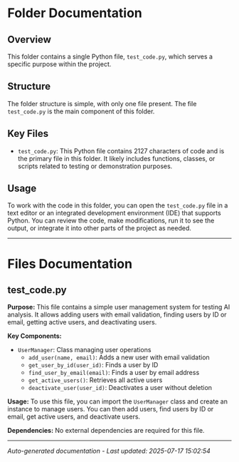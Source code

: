 # Folder Documentation

## Overview
This folder contains a single Python file, `test_code.py`, which serves a specific purpose within the project.

## Structure
The folder structure is simple, with only one file present. The file `test_code.py` is the main component of this folder.

## Key Files
- `test_code.py`: This Python file contains 2127 characters of code and is the primary file in this folder. It likely includes functions, classes, or scripts related to testing or demonstration purposes.

## Usage
To work with the code in this folder, you can open the `test_code.py` file in a text editor or an integrated development environment (IDE) that supports Python. You can review the code, make modifications, run it to see the output, or integrate it into other parts of the project as needed.

---

# Files Documentation

## test_code.py

**Purpose:** This file contains a simple user management system for testing AI analysis. It allows adding users with email validation, finding users by ID or email, getting active users, and deactivating users.

**Key Components:**
- `UserManager`: Class managing user operations
  - `add_user(name, email)`: Adds a new user with email validation
  - `get_user_by_id(user_id)`: Finds a user by ID
  - `find_user_by_email(email)`: Finds a user by email address
  - `get_active_users()`: Retrieves all active users
  - `deactivate_user(user_id)`: Deactivates a user without deletion

**Usage:** To use this file, you can import the `UserManager` class and create an instance to manage users. You can then add users, find users by ID or email, get active users, and deactivate users.

**Dependencies:** No external dependencies are required for this file.

---
*Auto-generated documentation - Last updated: 2025-07-17 15:02:54*
